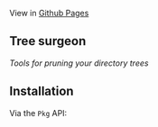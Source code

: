 View in [Github Pages](https://harris-chris.github.io/tree-surgeon/)

## Tree surgeon

*Tools for pruning your directory trees*


## Installation
Via the `Pkg` API:

